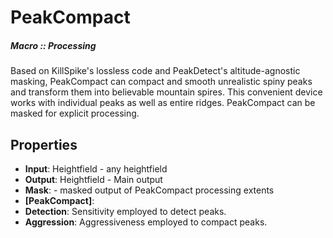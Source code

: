# PeakCompact

##### Macro :: Processing

Based on KillSpike's lossless code and PeakDetect's altitude-agnostic masking, PeakCompact can compact and smooth unrealistic spiny peaks and transform them into believable mountain spires. This convenient device works with individual peaks as well as entire ridges. PeakCompact can be masked for explicit processing. 

## Properties
- **Input**: Heightfield - any heightfield
- **Output**: Heightfield - Main output
- **Mask**: - masked output of PeakCompact processing extents
- **[PeakCompact]**: 
- **Detection**: Sensitivity employed to detect peaks.
- **Aggression**: Aggressiveness employed to compact peaks.




